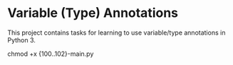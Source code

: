 # Variable (Type) Annotations

This project contains tasks for learning to use variable/type annotations in Python 3.

chmod +x {100..102}-main.py